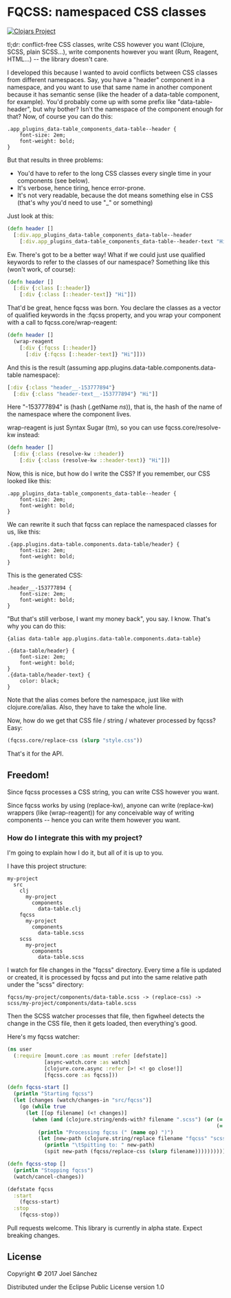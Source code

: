 # FQCSS: namespaced CSS classes

[![Clojars Project](https://img.shields.io/clojars/v/fqcss.svg)](https://clojars.org/fqcss)

tl;dr: conflict-free CSS classes, write CSS however you want (Clojure, SCSS, plain SCSS...), write components however you want (Rum, Reagent, HTML...) -- the library doesn't care.

I developed this because I wanted to avoid conflicts between CSS classes from different namespaces. Say, you have a "header" component in a namespace, and you want to use that same name in another component because it has semantic sense (like the header of a data-table component, for example). You'd probably come up with some prefix like "data-table-header", but why bother? Isn't the namespace of the component enough for that? Now, of course you can do this:

```
.app_plugins_data-table_components_data-table--header {
    font-size: 2em;
    font-weight: bold;
}
```

But that results in three problems:

* You'd have to refer to the long CSS classes every single time in your components (see below).
* It's verbose, hence tiring, hence error-prone.
* It's not very readable, because the dot means something else in CSS (that's why you'd need to use "_" or something)

Just look at this:

```Clojure
(defn header []
  [:div.app_plugins_data-table_components_data-table--header
    [:div.app_plugins_data-table_components_data-table--header-text "Hi"]])
```

Ew. There's got to be a better way! What if we could just use qualified keywords to refer to the classes of our namespace? Something like this (won't work, of course):

```Clojure
(defn header []
  [:div {:class [::header]}
    [:div {:class [::header-text]} "Hi"]])
```

That'd be great, hence fqcss was born. You declare the classes as a vector of qualified keywords in the :fqcss property, and you wrap your component with a call to fqcss.core/wrap-reagent:

```Clojure
(defn header []
  (wrap-reagent
    [:div {:fqcss [::header]}
      [:div {:fqcss [::header-text]} "Hi"]]))
```

And this is the result (assuming app.plugins.data-table.components.data-table namespace):

```Clojure
[:div {:class "header__-153777894"}
  [:div {:class "header-text__-153777894"} "Hi"]]
```

Here "-153777894" is (hash (.getName *ns*)), that is, the hash of the name of the namespace where the component lives.

wrap-reagent is just Syntax Sugar (tm), so you can use fqcss.core/resolve-kw instead:

```Clojure
(defn header []
  [:div {:class (resolve-kw ::header)}
    [:div {:class (resolve-kw ::header-text)} "Hi"]])
```

Now, this is nice, but how do I write the CSS? If you remember, our CSS looked like this:

```
.app_plugins_data-table_components_data-table--header {
    font-size: 2em;
    font-weight: bold;
}
```

We can rewrite it such that fqcss can replace the namespaced classes for us, like this:

```
.{app.plugins.data-table.components.data-table/header} {
    font-size: 2em;
    font-weight: bold;
}
```

This is the generated CSS:

```
.header__-153777894 {
    font-size: 2em;
    font-weight: bold;
}
```

"But that's still verbose, I want my money back", you say. I know. That's why you can do this:

```
{alias data-table app.plugins.data-table.components.data-table}

.{data-table/header} {
    font-size: 2em;
    font-weight: bold;
}
.{data-table/header-text} {
    color: black;
}
```

Note that the alias comes before the namespace, just like with clojure.core/alias. Also, they have to take the whole line.

Now, how do we get that CSS file / string / whatever processed by fqcss? Easy:

```Clojure
(fqcss.core/replace-css (slurp "style.css"))
```

That's it for the API.

## Freedom!

Since fqcss processes a CSS string, you can write CSS however you want.

Since fqcss works by using (replace-kw), anyone can write (replace-kw) wrappers (like (wrap-reagent)) for any conceivable way of writing components -- hence you can write them however you want.

### How do I integrate this with my project?

I'm going to explain how I do it, but all of it is up to you.

I have this project structure:

```
my-project
  src
    clj
      my-project
        components
          data-table.clj
    fqcss
      my-project
        components
          data-table.scss
    scss
      my-project
        components
          data-table.scss
```

I watch for file changes in the "fqcss" directory. Every time a file is updated or created, it is processed by fqcss and put into the same relative path under the "scss" directory:

```
fqcss/my-project/components/data-table.scss -> (replace-css) -> scss/my-project/components/data-table.scss
```

Then the SCSS watcher processes that file, then figwheel detects the change in the CSS file, then it gets loaded, then everything's good.

Here's my fqcss watcher:

```Clojure
(ns user
  (:require [mount.core :as mount :refer [defstate]]
            [async-watch.core :as watch]
            [clojure.core.async :refer [>! <! go close!]]
            [fqcss.core :as fqcss]))

(defn fqcss-start []
  (println "Starting fqcss")
  (let [changes (watch/changes-in "src/fqcss")]
    (go (while true
      (let [[op filename] (<! changes)]
        (when (and (clojure.string/ends-with? filename ".scss") (or (= (name op) "modify")
                                                                    (= (name op) "create")))
          (println "Processing fqcss (" (name op) ")")
          (let [new-path (clojure.string/replace filename "fqcss" "scss")]
            (println "\tSpitting to: " new-path)
            (spit new-path (fqcss/replace-css (slurp filename))))))))))

(defn fqcss-stop []
  (println "Stopping fqcss")
  (watch/cancel-changes))

(defstate fqcss
  :start
    (fqcss-start)
  :stop
    (fqcss-stop))
```

Pull requests welcome. This library is currently in alpha state. Expect breaking changes.


## License

Copyright © 2017 Joel Sánchez

Distributed under the Eclipse Public License version 1.0
